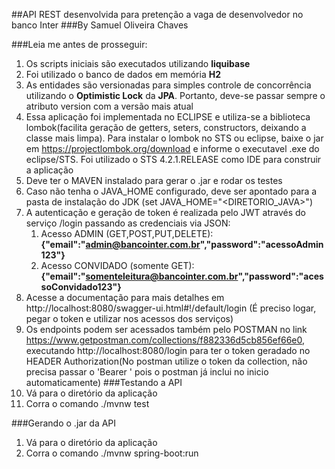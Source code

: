 ##API REST desenvolvida para pretenção a vaga de desenvolvedor no banco Inter
###By Samuel Oliveira Chaves

###Leia me antes de prosseguir:

1. Os scripts iniciais são executados utilizando **liquibase**
2. Foi utilizado o banco de dados em memória **H2**
3. As entidades são versionadas para simples controle de concorrência utilizando o **Optimistic Lock** da **JPA**. Portanto, deve-se passar sempre o atributo version com a versão mais atual
4. Essa aplicação foi implementada no ECLIPSE e utiliza-se a biblioteca lombok(facilita geração de getters, seters, constructors, deixando a classe mais limpa). Para instalar o lombok no STS ou eclipse, baixe o jar em https://projectlombok.org/download e informe o executavel .exe do eclipse/STS. Foi utilizado o STS 4.2.1.RELEASE como IDE para construir a aplicação
5. Deve ter o MAVEN instalado para gerar o .jar e rodar os testes
6. Caso não tenha o JAVA_HOME configurado, deve ser apontado para a pasta de instalação do JDK (set JAVA_HOME="<DIRETORIO_JAVA>")
7. A autenticação e geração de token é realizada pelo JWT através do serviço /login passando as credenciais via JSON:
	1. Acesso ADMIN (GET,POST,PUT,DELETE): **{"email":"admin@bancointer.com.br","password":"acessoAdmin123"}**
	2. Acesso CONVIDADO (somente GET): **{"email":"somenteleitura@bancointer.com.br","password":"acessoConvidado123"}**
8. Acesse a documentação para mais detalhes em http://localhost:8080/swagger-ui.html#!/default/login (É preciso logar, pegar o token e utilizar nos acessos dos serviços)
9. Os endpoints podem ser acessados também pelo POSTMAN no link https://www.getpostman.com/collections/f882336d5cb856ef66e0, executando http://localhost:8080/login para ter o token geradado no HEADER Authorization(No postman utilize o token da collection, não precisa passar o 'Bearer ' pois o postman já inclui no inicio automaticamente)
###Testando a API
1. Vá para o diretório da aplicação
2. Corra o comando ./mvnw test

###Gerando o .jar da API
1. Vá para o diretório da aplicação
2. Corra o comando ./mvnw spring-boot:run